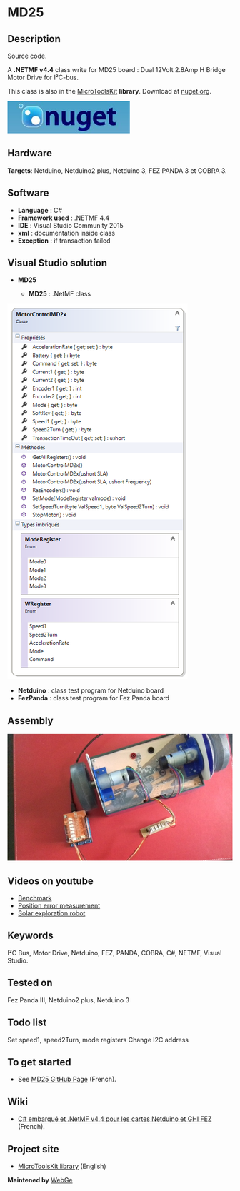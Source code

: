 # MD25

## Description

Source code.

A **.NETMF v4.4** class write for MD25 board : Dual 12Volt 2.8Amp H Bridge Motor Drive for I²C-bus. 

This class is also in the [MicroToolsKit](https://www.nuget.org/packages/WEBGE.Microtoolskit/) **library**. Download at [nuget.org](https://www.nuget.org).

![nuget](img/nuget.JPG)

## Hardware

**Targets**: Netduino, Netduino2 plus, Netduino 3, FEZ PANDA 3 et COBRA 3.

## Software

* **Language** : C#
* **Framework used** : .NETMF 4.4
* **IDE** : Visual Studio Community 2015
* **xml** : documentation inside class  
* **Exception** : if transaction failed

## Visual Studio solution

* **MD25**

  * **MD25** : .NetMF class

![MD25 Class](img/MD25.png)

* **Netduino** : class test program for Netduino board
* **FezPanda** : class test program for Fez Panda board

## Assembly

![Assembly](img/MD25.jpg)

## Videos on youtube

* [Benchmark](https://youtu.be/gIigdBUdnPI)
* [Position error measurement](https://youtu.be/fLUx9E7sq2s)
* [Solar exploration robot](https://youtu.be/ovv2w9cWWYM)

## Keywords

I²C Bus, Motor Drive, Netduino, FEZ, PANDA, COBRA, C#, NETMF, Visual Studio.

## Tested on

Fez Panda III, Netduino2 plus, Netduino 3

## Todo list

Set speed1, speed2Turn, mode registers
Change I2C address 

## To get started

* See [MD25 GitHub Page](http://webge.github.io/MD25/) (French).


## Wiki

* [C# embarqué et .NetMF v4.4 pour les cartes Netduino et GHI FEZ](https://webge.fr/dokuwiki/doku.php?id=archives:netmf43:accueilnetmf) (French).

## Project site

* [MicroToolsKit library](http://webge.dyndns-server.com/dokuwiki/doku.php?id=netmf43:6_microtoolskit) (English)

**Maintened by** [WebGe](mailto:philippemariano@gmail.com)
